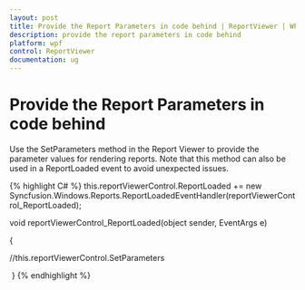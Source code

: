 ```yaml
---
layout: post
title: Provide the Report Parameters in code behind | ReportViewer | WPF | Syncfusion
description: provide the report parameters in code behind
platform: wpf
control: ReportViewer
documentation: ug
---
```


# Provide the Report Parameters in code behind

Use the SetParameters method in the Report Viewer to provide the parameter values for rendering reports. Note that this method can also be used in a ReportLoaded event to avoid unexpected issues.

{% highlight C# %}
this.reportViewerControl.ReportLoaded += new Syncfusion.Windows.Reports.ReportLoadedEventHandler(reportViewerControl_ReportLoaded);

void reportViewerControl_ReportLoaded(object sender, EventArgs e)

{

//this.reportViewerControl.SetParameters

 }
{% endhighlight %}

